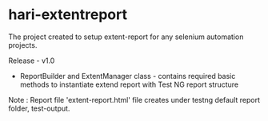 # hari-extentreport
The project created to setup extent-report for any selenium automation projects.

Release - v1.0 

- ReportBuilder and ExtentManager class - contains required basic methods to instantiate extend report with Test NG report structure 

Note : Report file 'extent-report.html' file creates under testng default report folder, test-output.